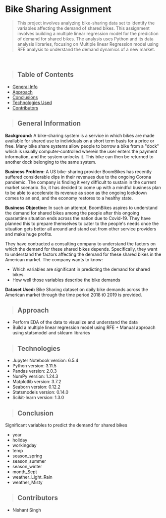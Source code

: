 # Bike Sharing Assignment
> This project involves analyzing bike-sharing data set to identify the variables affecting the demand of shared bikes. This assignment involves building a multiple linear regression model for the prediction of demand for shared bikes. The analysis uses Python and its data analysis libraries, focusing on Multiple linear Regression model using RFE analysis to understand the demand dynamics of a new market. 

<br>

>## Table of Contents
* [General Info](#general-information)
* [Approach](#Approach)
* [Conclusions](#conclusion)
* [Technologies Used](#technologies)
* [Contributors](#contributors)

>## General Information
**Background:**
A bike-sharing system is a service in which bikes are made available for shared use to individuals on a short term basis for a price or free. Many bike share systems allow people to borrow a bike from a "dock" which is usually computer-controlled wherein the user enters the payment information, and the system unlocks it. This bike can then be returned to another dock belonging to the same system.

**Business Problem:**
A US bike-sharing provider BoomBikes has recently suffered considerable dips in their revenues due to the ongoing Corona pandemic. The company is finding it very difficult to sustain in the current market scenario. So, it has decided to come up with a mindful business plan to be able to accelerate its revenue as soon as the ongoing lockdown comes to an end, and the economy restores to a healthy state. 

**Business Objective:**
In such an attempt, BoomBikes aspires to understand the demand for shared bikes among the people after this ongoing quarantine situation ends across the nation due to Covid-19. They have planned this to prepare themselves to cater to the people's needs once the situation gets better all around and stand out from other service providers and make huge profits.

They have contracted a consulting company to understand the factors on which the demand for these shared bikes depends. Specifically, they want to understand the factors affecting the demand for these shared bikes in the American market. The company wants to know:

- Which variables are significant in predicting the demand for shared bikes.
- How well those variables describe the bike demands

**Dataset Used:**
Bike Sharing dataset on daily bike demands across the American market through the time period 2018 t0 2019 is provided.

>## Approach
 - Perform EDA of the data to visualize and understand the data
 - Build a multiple linear regression model using RFE + Manual approach using statsmodel and sklearn libraries
 

> ## Technologies
- Jupyter Notebook version:  6.5.4
- Python version:  3.11.5 
- Pandas version:  2.0.3
- NumPy version:  1.24.3
- Matplotlib version:  3.7.2
- Seaborn version:  0.12.2
- Statsmodels version: 0.14.0
- Scikit-learn version: 1.3.0
 

>## Conclusion
Significant variables to predict the demand for shared bikes

- year
- holiday
- workingday
- temp
- season_spring
- season_summer
- season_winter
- month_Sept  
- weather_Light_Rain 
- weather_Misty   


> ## Contributors
- Nishant Singh

